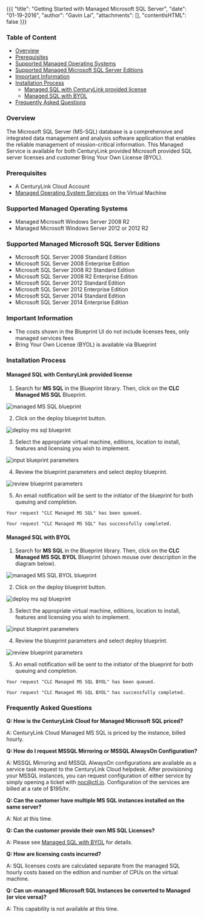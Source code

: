 {{{
  "title": "Getting Started with Managed Microsoft SQL Server",
  "date": "01-19-2016",
  "author": "Gavin Lai",
  "attachments": [],
  "contentIsHTML": false
}}}
### Table of Content
* [Overview](#overview)
* [Prerequisites](#prerequisites)
* [Supported Managed Operating Systems](#supported-managed-operating-systems)
* [Supported Managed Microsoft SQL Server Editions](#supported-managed-microsoft-sql-server-editions)
* [Important Information](#important-information)
* [Installation Process](#installation-process)
  * [Managed SQL with CenturyLink provided license](#managed-sql-with-centurylink-provided-license)
  * [Managed SQL with BYOL](#managed-sql-with-byol)
* [Frequently Asked Questions](#frequently-asked-questions)

### Overview
The Microsoft SQL Server (MS-SQL) database is a comprehensive and integrated data management and analysis software application that enables the reliable management of mission-critical information.  This Managed Service is available for both CenturyLink provided Microsoft provided SQL server licenses and customer Bring Your Own License (BYOL).

### Prerequisites
* A CenturyLink Cloud Account
* [Managed Operating System Services](//www.ctl.io/managed-services/operating-system) on the Virtual Machine

### Supported Managed Operating Systems
* Managed Microsoft Windows Server 2008 R2
* Managed Microsoft Windows Server 2012 or 2012 R2

### Supported Managed Microsoft SQL Server Editions
* Microsoft SQL Server 2008 Standard Edition
* Microsoft SQL Server 2008 Enterprise Edition
* Microsoft SQL Server 2008 R2 Standard Edition
* Microsoft SQL Server 2008 R2 Enterprise Edition
* Microsoft SQL Server 2012 Standard Edition
* Microsoft SQL Server 2012 Enterprise Edition
* Microsoft SQL Server 2014 Standard Edition
* Microsoft SQL Server 2014 Enterprise Edition

### Important Information
* The costs shown in the Blueprint UI do not include licenses fees, only managed services fees
* Bring Your Own License (BYOL) is available via Blueprint

### Installation Process

#### Managed SQL with CenturyLink provided license

1. Search for **MS SQL** in the Blueprint library. Then, click on the **CLC Managed MS SQL** Blueprint.

  ![managed MS SQL blueprint](../images/getting-started-with-managed-microsoft-sql-server-01.png)

2. Click on the deploy blueprint button.

  ![deploy ms sql blueprint](../images/getting-started-with-managed-microsoft-sql-server-02.png)

3. Select the appropriate virtual machine, editions, location to install, features and licensing you wish to implement.

  ![input blueprint parameters](../images/getting-started-with-managed-microsoft-sql-server-03.png)

4. Review the blueprint parameters and select deploy blueprint.  

  ![review blueprint parameters](../images/getting-started-with-managed-microsoft-sql-server-04.png)

5. An email notification will be sent to the initiator of the blueprint for both queuing and completion.

  ```
  Your request "CLC Managed MS SQL" has been queued.
  ```

  ```
  Your request "CLC Managed MS SQL" has successfully completed.
  ```

#### Managed SQL with BYOL

1. Search for **MS SQL** in the Blueprint library. Then, click on the **CLC Managed MS SQL BYOL** Blueprint (shown mouse over description in the diagram below).

  ![managed MS SQL BYOL blueprint](../images/managed-mssql-byol/getting-started-with-managed-microsoft-sql-server-byol-01.png)

2. Click on the deploy blueprint button.

  ![deploy ms sql blueprint](../images/managed-mssql-byol/getting-started-with-managed-microsoft-sql-server-byol-02.png)

3. Select the appropriate virtual machine, editions, location to install, features and licensing you wish to implement.

  ![input blueprint parameters](../images/managed-mssql-byol/getting-started-with-managed-microsoft-sql-server-byol-03.png)

4. Review the blueprint parameters and select deploy blueprint.  

  ![review blueprint parameters](../images/managed-mssql-byol/getting-started-with-managed-microsoft-sql-server-byol-04.png)

5. An email notification will be sent to the initiator of the blueprint for both queuing and completion.

  ```
  Your request "CLC Managed MS SQL BYOL" has been queued.
  ```

  ```
  Your request "CLC Managed MS SQL BYOL" has successfully completed.
  ```


### Frequently Asked Questions

**Q: How is the CenturyLink Cloud for Managed Microsoft SQL priced?**

A: CenturyLink Cloud Managed MS SQL is priced by the instance, billed hourly.

**Q: How do I request MSSQL Mirroring or MSSQL AlwaysOn Configuration?**

A: MSSQL Mirroring and MSSQL AlwaysOn configurations are available as a service task request to the CenturyLink Cloud helpdesk.  After provisioning your MSSQL instances, you can request configuration of either service by simply opening a ticket with noc@ctl.io.  Configuration of the services are billed at a rate of $195/hr.  

**Q: Can the customer have multiple MS SQL instances installed on the same server?**

A: Not at this time.

**Q: Can the customer provide their own MS SQL Licenses?**

A: Please see [Managed SQL with BYOL](#managed-sql-with-byol) for details.

**Q: How are licensing costs incurred?**

A: SQL licenses costs are calculated separate from the managed SQL hourly costs based on the edition and number of CPUs on the virtual machine.

**Q: Can un-managed Microsoft SQL Instances be converted to Managed (or vice versa)?**

A: This capability is not available at this time.
